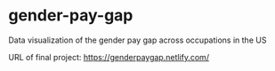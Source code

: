 # gender-pay-gap
Data visualization of the gender pay gap across occupations in the US

URL of final project: https://genderpaygap.netlify.com/
